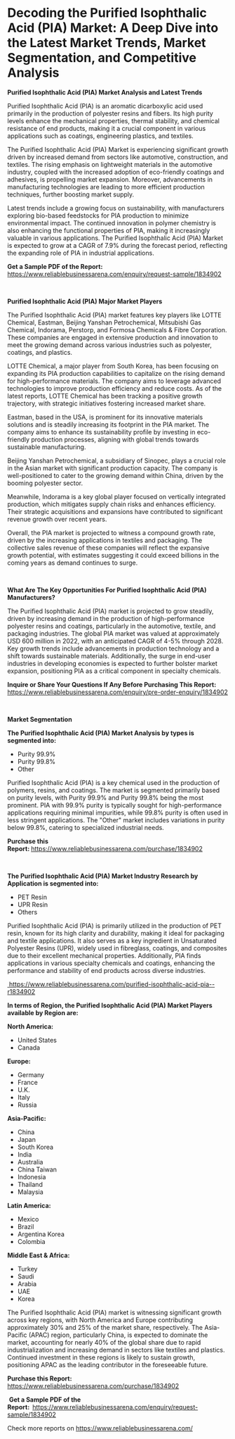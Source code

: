 <p><h1>Decoding the Purified Isophthalic Acid (PIA) Market: A Deep Dive into the Latest Market Trends, Market Segmentation, and Competitive Analysis</h1></p><p><strong>Purified Isophthalic Acid (PIA) Market Analysis and Latest Trends</strong></p>
<p><p>Purified Isophthalic Acid (PIA) is an aromatic dicarboxylic acid used primarily in the production of polyester resins and fibers. Its high purity levels enhance the mechanical properties, thermal stability, and chemical resistance of end products, making it a crucial component in various applications such as coatings, engineering plastics, and textiles.</p><p>The Purified Isophthalic Acid (PIA) Market is experiencing significant growth driven by increased demand from sectors like automotive, construction, and textiles. The rising emphasis on lightweight materials in the automotive industry, coupled with the increased adoption of eco-friendly coatings and adhesives, is propelling market expansion. Moreover, advancements in manufacturing technologies are leading to more efficient production techniques, further boosting market supply.</p><p>Latest trends include a growing focus on sustainability, with manufacturers exploring bio-based feedstocks for PIA production to minimize environmental impact. The continued innovation in polymer chemistry is also enhancing the functional properties of PIA, making it increasingly valuable in various applications. The Purified Isophthalic Acid (PIA) Market is expected to grow at a CAGR of 7.9% during the forecast period, reflecting the expanding role of PIA in industrial applications.</p></p>
<p><strong>Get a Sample PDF of the Report:&nbsp;</strong> <a href="https://www.reliablebusinessarena.com/enquiry/request-sample/1834902?utm_campaign=3163&utm_medium=2&utm_source=Github&utm_content=ia&utm_term=26032025&utm_id=purified-isophthalic-acid-pia">https://www.reliablebusinessarena.com/enquiry/request-sample/1834902</a></p>
<p>&nbsp;</p>
<p><strong>Purified Isophthalic Acid (PIA) Major Market Players</strong></p>
<p><p>The Purified Isophthalic Acid (PIA) market features key players like LOTTE Chemical, Eastman, Beijing Yanshan Petrochemical, Mitsubishi Gas Chemical, Indorama, Perstorp, and Formosa Chemicals & Fibre Corporation. These companies are engaged in extensive production and innovation to meet the growing demand across various industries such as polyester, coatings, and plastics.</p><p>LOTTE Chemical, a major player from South Korea, has been focusing on expanding its PIA production capabilities to capitalize on the rising demand for high-performance materials. The company aims to leverage advanced technologies to improve production efficiency and reduce costs. As of the latest reports, LOTTE Chemical has been tracking a positive growth trajectory, with strategic initiatives fostering increased market share.</p><p>Eastman, based in the USA, is prominent for its innovative materials solutions and is steadily increasing its footprint in the PIA market. The company aims to enhance its sustainability profile by investing in eco-friendly production processes, aligning with global trends towards sustainable manufacturing.</p><p>Beijing Yanshan Petrochemical, a subsidiary of Sinopec, plays a crucial role in the Asian market with significant production capacity. The company is well-positioned to cater to the growing demand within China, driven by the booming polyester sector.</p><p>Meanwhile, Indorama is a key global player focused on vertically integrated production, which mitigates supply chain risks and enhances efficiency. Their strategic acquisitions and expansions have contributed to significant revenue growth over recent years.</p><p>Overall, the PIA market is projected to witness a compound growth rate, driven by the increasing applications in textiles and packaging. The collective sales revenue of these companies will reflect the expansive growth potential, with estimates suggesting it could exceed billions in the coming years as demand continues to surge.</p></p>
<p>&nbsp;</p>
<p><strong>What Are The Key Opportunities For Purified Isophthalic Acid (PIA) Manufacturers?</strong></p>
<p><p>The Purified Isophthalic Acid (PIA) market is projected to grow steadily, driven by increasing demand in the production of high-performance polyester resins and coatings, particularly in the automotive, textile, and packaging industries. The global PIA market was valued at approximately USD 600 million in 2022, with an anticipated CAGR of 4-5% through 2028. Key growth trends include advancements in production technology and a shift towards sustainable materials. Additionally, the surge in end-user industries in developing economies is expected to further bolster market expansion, positioning PIA as a critical component in specialty chemicals.</p></p>
<p><strong>Inquire or Share Your Questions If Any Before Purchasing This Report:</strong> <a href="https://www.reliablebusinessarena.com/enquiry/pre-order-enquiry/1834902?utm_campaign=3163&utm_medium=2&utm_source=Github&utm_content=ia&utm_term=26032025&utm_id=purified-isophthalic-acid-pia">https://www.reliablebusinessarena.com/enquiry/pre-order-enquiry/1834902</a></p>
<p>&nbsp;</p>
<p><strong>Market Segmentation</strong></p>
<p><strong>The Purified Isophthalic Acid (PIA) Market Analysis by types is segmented into:</strong></p>
<p><ul><li>Purity 99.9%</li><li>Purity 99.8%</li><li>Other</li></ul></p>
<p><p>Purified Isophthalic Acid (PIA) is a key chemical used in the production of polymers, resins, and coatings. The market is segmented primarily based on purity levels, with Purity 99.9% and Purity 99.8% being the most prominent. PIA with 99.9% purity is typically sought for high-performance applications requiring minimal impurities, while 99.8% purity is often used in less stringent applications. The "Other" market includes variations in purity below 99.8%, catering to specialized industrial needs.</p></p>
<p><strong>Purchase this Report:&nbsp;</strong><a href="https://www.reliablebusinessarena.com/purchase/1834902?utm_campaign=3163&utm_medium=2&utm_source=Github&utm_content=ia&utm_term=26032025&utm_id=purified-isophthalic-acid-pia">https://www.reliablebusinessarena.com/purchase/1834902</a></p>
<p>&nbsp;</p>
<p><strong>The Purified Isophthalic Acid (PIA) Market Industry Research by Application is segmented into:</strong></p>
<p><ul><li>PET Resin</li><li>UPR Resin</li><li>Others</li></ul></p>
<p><p>Purified Isophthalic Acid (PIA) is primarily utilized in the production of PET resin, known for its high clarity and durability, making it ideal for packaging and textile applications. It also serves as a key ingredient in Unsaturated Polyester Resins (UPR), widely used in fibreglass, coatings, and composites due to their excellent mechanical properties. Additionally, PIA finds applications in various specialty chemicals and coatings, enhancing the performance and stability of end products across diverse industries.</p></p>
<p><a href="https://www.reliablebusinessarena.com/purified-isophthalic-acid-pia--r1834902?utm_campaign=3163&utm_medium=2&utm_source=Github&utm_content=ia&utm_term=26032025&utm_id=purified-isophthalic-acid-pia">&nbsp;https://www.reliablebusinessarena.com/purified-isophthalic-acid-pia--r1834902</a></p>
<p><strong>In terms of Region, the Purified Isophthalic Acid (PIA) Market Players available by Region are:</strong></p>
<p>
    <p> <strong> North America: </strong>
        <ul>
            <li>United States</li>
            <li>Canada</li>
        </ul>
        </p> 
    <p> <strong> Europe: </strong>
        <ul>
            <li>Germany</li>
            <li>France</li>
            <li>U.K.</li>
            <li>Italy</li>
            <li>Russia</li>
        </ul>
        </p> 
    <p> <strong> Asia-Pacific: </strong>
        <ul>
            <li>China</li>
            <li>Japan</li>
            <li>South Korea</li>
            <li>India</li>
            <li>Australia</li>
            <li>China Taiwan</li>
            <li>Indonesia</li>
            <li>Thailand</li>
            <li>Malaysia</li>
        </ul>
        </p> 
    <p> <strong> Latin America: </strong>
        <ul>
            <li>Mexico</li>
            <li>Brazil</li>
            <li>Argentina Korea</li>
            <li>Colombia</li>
        </ul>
        </p> 
    <p> <strong> Middle East & Africa: </strong>
        <ul>
            <li>Turkey</li>
            <li>Saudi</li>
            <li>Arabia</li>
            <li>UAE</li>
            <li>Korea</li>
        </ul>
    </p>
    </p>
<p><p>The Purified Isophthalic Acid (PIA) market is witnessing significant growth across key regions, with North America and Europe contributing approximately 30% and 25% of the market share, respectively. The Asia-Pacific (APAC) region, particularly China, is expected to dominate the market, accounting for nearly 40% of the global share due to rapid industrialization and increasing demand in sectors like textiles and plastics. Continued investment in these regions is likely to sustain growth, positioning APAC as the leading contributor in the foreseeable future.</p></p>
<p><strong>Purchase this Report: </strong><a href="https://www.reliablebusinessarena.com/purchase/1834902?utm_campaign=3163&utm_medium=2&utm_source=Github&utm_content=ia&utm_term=26032025&utm_id=purified-isophthalic-acid-pia">https://www.reliablebusinessarena.com/purchase/1834902</a></p>
<p>&nbsp;<strong>Get a Sample PDF of the Report:&nbsp;&nbsp;</strong><a href="https://www.reliablebusinessarena.com/enquiry/request-sample/1834902?utm_campaign=3163&utm_medium=2&utm_source=Github&utm_content=ia&utm_term=26032025&utm_id=purified-isophthalic-acid-pia">https://www.reliablebusinessarena.com/enquiry/request-sample/1834902</a></p>
<p><strong></strong></p>
<p>Check more reports on <a href="https://www.reliablebusinessarena.com/?utm_campaign=3163&utm_medium=2&utm_source=Github&utm_content=ia&utm_term=26032025&utm_id=purified-isophthalic-acid-pia">https://www.reliablebusinessarena.com/</a></p>